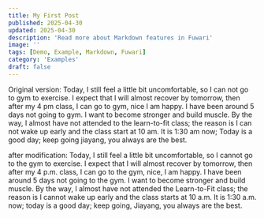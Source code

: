 ```yaml
---
title: My First Post
published: 2025-04-30
updated: 2025-04-30
description: 'Read more about Markdown features in Fuwari'
image: ''
tags: [Demo, Example, Markdown, Fuwari]
category: 'Examples'
draft: false 
---
```

Original version:
Today, I still feel a little bit uncomfortable, so I can not go to gym to exercise. 
I expect that I will almost recover by tomorrow, then after my 4 pm class, I can go to gym, nice I am happy. 
I have been around 5 days not going to gym. I want to become stronger and build muscle. By the way, I almost have not attended to the learn-to-fit class;
the reason is I can not wake up early and the class start at 10 am. It is 1:30 am now; Today is a good day; keep going jiayang, you always are the best.

after modification:
Today, I still feel a little bit uncomfortable, so I cannot go to the gym to exercise.
I expect that I will almost recover by tomorrow, then after my 4 p.m. class, I can go to the gym, nice, I am happy.
I have been around 5 days not going to the gym.
I want to become stronger and build muscle.
By the way, I almost have not attended the Learn-to-Fit class;
the reason is I cannot wake up early and the class starts at 10 a.m.
It is 1:30 a.m. now; today is a good day; keep going, Jiayang, you always are the best.
